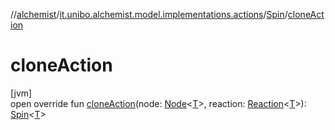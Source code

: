 //[alchemist](../../../index.md)/[it.unibo.alchemist.model.implementations.actions](../index.md)/[Spin](index.md)/[cloneAction](clone-action.md)

# cloneAction

[jvm]\
open override fun [cloneAction](clone-action.md)(node: [Node](../../it.unibo.alchemist.model.interfaces/-node/index.md)<[T](index.md)>, reaction: [Reaction](../../it.unibo.alchemist.model.interfaces/-reaction/index.md)<[T](index.md)>): [Spin](index.md)<[T](index.md)>
